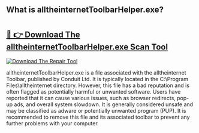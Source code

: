 ## What is alltheinternetToolbarHelper.exe? 

# <h2><a href="https://exedetect.com/download.php?alltheinternetToolbarHelper.exe">🔗 👉 Download The alltheinternetToolbarHelper.exe Scan Tool</a></h2>

[![Download The Repair Tool](https://exedetect.com/download-button.jpg)](https://exedetect.com/download.php?alltheinternetToolbarHelper.exe)

alltheinternetToolbarHelper.exe is a file associated with the alltheinternet Toolbar, published by Conduit Ltd. It is typically located in the C:\Program Files\alltheinternet directory. However, this file has a bad reputation and is often flagged as potentially harmful or unwanted software. Users have reported that it can cause various issues, such as browser redirects, pop-up ads, and overall system slowdown. It is generally considered unsafe and may be classified as adware or potentially unwanted program (PUP). It is recommended to remove this file and its associated toolbar to prevent any further problems with your computer.